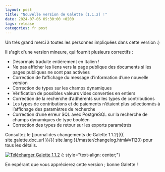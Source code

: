 ```yaml
---
layout: post
title: "Nouvelle version de Galette (1.1.2) !"
date: 2024-07-06 09:30:00 +0200
tags: release
categories: fr post
---
```


Un très grand merci à toutes les personnes impliquées dans cette version :)

Il s'agit d'une version mineure, qui fournit plusieurs correctifs :

- Désormais traduite entièrement en Italien !
- Ne pas afficher les liens vers la page publique des documents si les pages publiques ne sont pas activées
- Correction de l’affichage du message d’information d’une nouvelle version
- Correction de types sur les champs dynamiques
- Vérification de possibles valeurs vides converties en entiers
- Correction de la recherche d’adhérents sur les types de contributions
- Les types de contributions et de paiements n’étaient plus sélectionnés à l’affichage des paramètres de recherche
- Correction d’une erreur SQL avec PostgreSQL sur la recherche de champs dynamiques de type booléen
- Correction des types de retour sur les exports paramétrés

Consultez le [journal des changements de Galette 1.1.2]({{ site.galette.doc_url }}/{{ site.lang }}/master/changelog.html#v1120) pour tous les détails.

[![Télécharger Galette 1.1.2](https://img.shields.io/badge/1.1.2-Télécharger_Galette-ffb619.svg?logo=php&logoColor=white&style=for-the-badge)](https://galette.eu/download/galette-1.1.2.tar.bz2)
{: style="text-align: center;"}

En espérant que vous apprécierez cette version ; bonne Galette !
